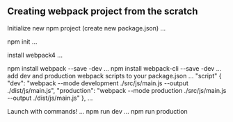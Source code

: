 ## Creating webpack project from the scratch


Initialize new npm project (create new package.json)
...

npm init
...

install webpack4
...

npm install webpack --save -dev
...
npm install webpack-cli --save -dev
...
add dev and production webpack scripts to your package.json
...
"script" {
    "dev": "webpack --mode development ./src/js/main.js --output ./dist/js/main.js",
    "production": "webpack --mode production ./src/js/main.js --output ./dist/js/main.js"
},
...

Launch with commands!
...
npm run dev
...
npm run production